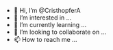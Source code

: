 - 👋 Hi, I’m @CristhopferA
- 👀 I’m interested in ...
- 🌱 I’m currently learning ...
- 💞️ I’m looking to collaborate on ...
- 📫 How to reach me ...

<!---
CristhopferA/CristhopferA is a ✨ special ✨ repository because its `README.md` (this file) appears on your GitHub profile.
You can click the Preview link to take a look at your changes.
--->
